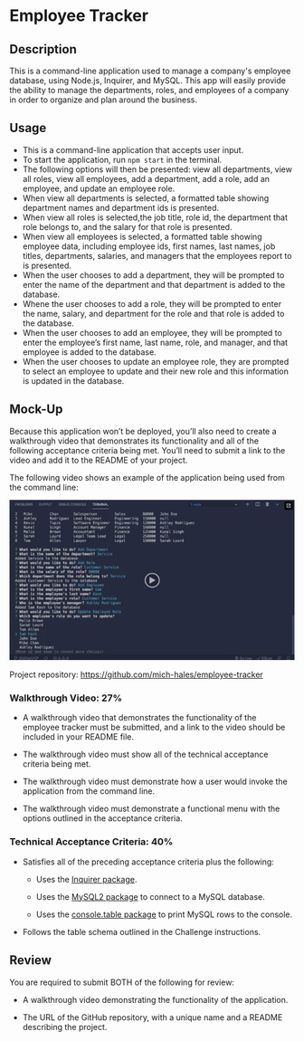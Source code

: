 # Employee Tracker

## Description

This is a command-line application used to manage a company's employee database, using Node.js, Inquirer, and MySQL. This app will easily provide the ability to manage the departments, roles, and employees of a company in order to organize and plan around the business. 

## Usage

* This is a command-line application that accepts user input.
* To start the application, run  `npm start` in the terminal.
* The following options will then be presented: view all departments, view all roles, view all employees, add a department, add a role, add an employee, and update an employee role.
* When view all departments is selected, a formatted table showing department names and department ids is presented.
* When view all roles is selected,the job title, role id, the department that role belongs to, and the salary for that role is presented.
* When view all employees is selected, a formatted table showing employee data, including employee ids, first names, last names, job titles, departments, salaries, and managers that the employees report to is presented.
* When the user chooses to add a department, they will be prompted to enter the name of the department and that department is added to the database.
* Whene the user chooses to add a role, they will be prompted to enter the name, salary, and department for the role and that role is added to the database.
* When the user chooses to add an employee, they will be prompted to enter the employee’s first name, last name, role, and manager, and that employee is added to the database.
* When the user chooses to update an employee role, they are prompted to select an employee to update and their new role and this information is updated in the database.

## Mock-Up


Because this application won’t be deployed, you’ll also need to create a walkthrough video that demonstrates its functionality and all of the following acceptance criteria being met. You’ll need to submit a link to the video and add it to the README of your project.



The following video shows an example of the application being used from the command line:

[![A video thumbnail shows the command-line employee management application with a play button overlaying the view.](./Assets/12-sql-homework-video-thumbnail.png)](https://2u-20.wistia.com/medias/2lnle7xnpk)


Project repository: https://github.com/mich-hales/employee-tracker


### Walkthrough Video: 27%

* A walkthrough video that demonstrates the functionality of the employee tracker must be submitted, and a link to the video should be included in your README file.

* The walkthrough video must show all of the technical acceptance criteria being met.

* The walkthrough video must demonstrate how a user would invoke the application from the command line.

* The walkthrough video must demonstrate a functional menu with the options outlined in the acceptance criteria.

### Technical Acceptance Criteria: 40%

* Satisfies all of the preceding acceptance criteria plus the following:

    * Uses the [Inquirer package](https://www.npmjs.com/package/inquirer/v/8.2.4).

    * Uses the [MySQL2 package](https://www.npmjs.com/package/mysql2) to connect to a MySQL database.

    * Uses the [console.table package](https://www.npmjs.com/package/console.table) to print MySQL rows to the console.

* Follows the table schema outlined in the Challenge instructions.


## Review

You are required to submit BOTH of the following for review:

* A walkthrough video demonstrating the functionality of the application.

* The URL of the GitHub repository, with a unique name and a README describing the project.

